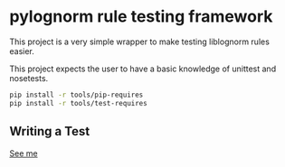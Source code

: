 # pylognorm rule testing framework

This project is a very simple wrapper to make testing liblognorm rules
easier.

This project expects the user to have a basic knowledge of unittest and
nosetests.

```bash
pip install -r tools/pip-requires
pip install -r tools/test-requires
```

## Writing a Test

[See me](https://github.com/zinic/pylognunit/blob/master/tests/unit_test.py)